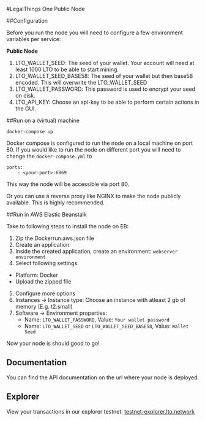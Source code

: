 #LegalThings One Public Node

##Configuration

Before you run the node you will need to configure a few environment variables per service:

**Public Node**
1. LTO_WALLET_SEED: The seed of your wallet. Your account will need at least 1000 LTO to be able to start mining.
2. LTO_WALLET_SEED_BASE58: The seed of your wallet but then base58 encoded. This will overwrite the LTO_WALLET_SEED
3. LTO_WALLET_PASSWORD: This password is used to encrypt your seed on disk.
4. LTO_API_KEY: Choose an api-key to be able to perform certain actions in the GUI.


##Run on a (virtual) machine

```
docker-compose up
```
    
Docker compose is configured to run the node on a local machine on port 80. If you would like to run the node on different
port you will need to change the `docker-compose.yml` to

```
ports:
    - <your-port>:6869
```

This way the node will be accessible via port 80.

Or you can use a reverse proxy like NGINX to make the node publicly available. This is highly recommended. 

##Run in AWS Elastic Beanstalk

Take to following steps to install the node on EB:

1. Zip the Dockerrun.aws.json file
2. Create an application
3. Inside the created application, create an environment: `webserver environment`
4. Select following settings:
  - Platform: Docker
  - Upload the zipped file
5. Configure more options
6. Instances -> Instance type: Choose an instance with atleast 2 gb of memory (E.g. t2.small)
7. Software -> Environment properties:
    - Name: `LTO_WALLET_PASSWORD`, Value: `Your wallet password`
    - Name: `LTO_WALLET_SEED` or `LTO_WALLET_SEED_BASE58`, Value: `Wallet Seed`

Now your node is should good to go!

## Documentation

You can find the API documentation on the url where your node is deployed.

## Explorer

View your transactions in our explorer testnet: [testnet-explorer.lto.network](https://testnet-explorer.lto.network)